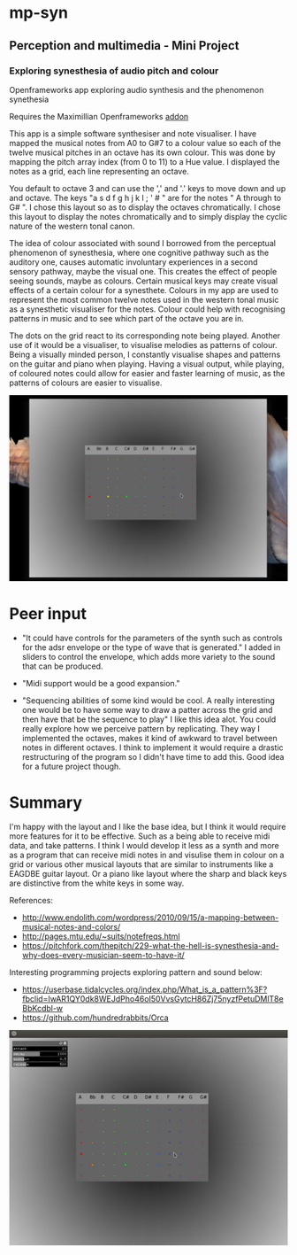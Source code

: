 # mp-syn
## Perception and multimedia - Mini Project
### Exploring synesthesia of audio pitch and colour

Openframeworks app exploring audio synthesis and the phenomenon synethesia

Requires the Maximillian Openframeworks [addon](https://github.com/micknoise/Maximilian)

This app is a simple software synthesiser and note visualiser. I have mapped the musical notes from A0 to G#7 to a colour value so each of the twelve musical pitches in an octave has its own colour. This was done by mapping the pitch array index (from 0 to 11) to a Hue value. I displayed the notes as a grid, each line representing an octave.

You default to octave 3 and can use the ',' and '.' keys to move down and up and octave. The keys "a s d f g h j k l ; ' # " are for the notes " A through to G# ". I chose this layout so as to display the octaves chromatically. I chose this layout to display the notes chromatically and to simply display the cyclic nature of the western tonal canon.

The idea of colour associated with sound I borrowed from the perceptual phenomenon of synesthesia, where one cognitive pathway such as the auditory one, causes automatic involuntary experiences in a second sensory pathway, maybe the visual one. This creates the effect of people seeing sounds, maybe as colours. Certain musical keys may create visual effects of a certain colour for a synesthete. Colours in my app are used to represent the most common twelve notes used in the western tonal music as a synesthetic visualiser for the notes. Colour could help with recognising patterns in music and to see which part of the octave you are in.

The dots on the grid react to its corresponding note being played. Another use of it would be a visualiser, to visualise melodies as patterns of colour. Being a visually minded person, I constantly visualise shapes and patterns on the guitar and piano when playing. Having a visual output, while playing, of coloured notes could allow for easier and faster learning of music, as the patterns of colours are easier to visualise.

![Interface image ](https://github.com/C1harlieL/mp-syn/blob/master/interface.jpeg)

# Peer input

- "It could have controls for the parameters of the synth such as controls for the adsr envelope or the type of wave that is generated."
  I added in sliders to control the envelope, which adds more variety to the sound that can be produced.

- "Midi support would be a good expansion."

- "Sequencing abilities of some kind would be cool. A really interesting one would be to have some way to draw a patter across the grid and then have that be the sequence to play"
   I like this idea alot. You could really explore how we perceive pattern by replicating. They way I implemented the octaves, makes it kind of awkward to travel between notes in different octaves. I think to implement it would require a drastic restructuring of the program so I didn't have time to add this. Good idea for a future project though.

# Summary

I'm happy with the layout and I like the base idea, but I think it would require more features for it to be effective. Such as a being able to receive midi data, and take patterns. I think I would develop it less as a synth and more as a program that can receive midi notes in and visulise them in colour on a grid or various other musical layouts that are similar to instruments like a EAGDBE guitar layout. Or a piano like layout where the sharp and black keys are distinctive from the white keys in some way.



References:

- http://www.endolith.com/wordpress/2010/09/15/a-mapping-between-musical-notes-and-colors/
- http://pages.mtu.edu/~suits/notefreqs.html
- https://pitchfork.com/thepitch/229-what-the-hell-is-synesthesia-and-why-does-every-musician-seem-to-have-it/

Interesting programming projects exploring  pattern and sound below:
- https://userbase.tidalcycles.org/index.php/What_is_a_pattern%3F?fbclid=IwAR1QY0dk8WEJdPho46oI50VvsGytcH86Zj75nyzfPetuDMlT8eBbKcdbl-w
- https://github.com/hundredrabbits/Orca

![Mpsyn image ](https://github.com/C1harlieL/mp-syn/blob/master/mpsyn.jpeg)
